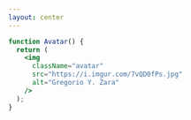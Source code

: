 ```yaml
---
layout: center
---
```


```jsx
function Avatar() {
  return (
    <img
      className="avatar"
      src="https://i.imgur.com/7vQD0fPs.jpg"
      alt="Gregorio Y. Zara"
    />
  );
}
```

<style>
code {
  @apply text-xl !important;
}
</style>

<!--
- Aqui a URL "https://i.imgur.com/7vQD0fPs.jpg" e no atributo alt estão sendo passados ​​como strings de forma estática
- Mas e se você quiser especificar de forma dinâmica o texto src ou alt? 
-->